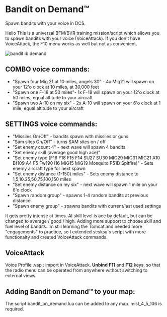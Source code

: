 # Bandit on Demand™
Spawn bandits with your voice in DCS.

Hello
This is a universal BFM/BVR training mission/script which allows you to spawn bandits with your voice (VoiceAttack). If you don't have VoiceAttack, the F10 menu works as well but not as convenient.

![bandit ib demand](https://user-images.githubusercontent.com/3744048/155346797-d5f901c1-5d33-43cf-8860-a7b776bb0203.jpg)

## COMBO voice commands:

* "Spawn four Mig 21 at 10 miles, angels 30" - 4x Mig21 will spawn on your 12'o clock at 10 miles, at 30,000 feet
* "Spawn one F-18 at 50 miles"- 1x F-18 will spawn on your 12'o clock at 50 miles, equal altitude to your aircraft
* "Spawn two A-10 on my six" - 2x A-10 will spawn on your 6'o clock at 1 mile, equal altitude to your aircraft

## SETTINGS voice commands:

* "Missiles On/Off" - bandits spawn with missiles or guns
* "Sam sites On/Off" - turns SAM sites on / off
* "Set enemy count 4" - next wave will spawn 4 bandits
* "Set enemy skill (average good high ace)" 
* "Set enemy type (F16 F18 F15 F14 SU27 SU30 MIG29 MIG31 MIG21 A10 Bf109 A4 F5 Fw190 I16 MiG15 MiG19 Mosquito P51D Spitfire)" - Sets enemy aircraft type for next spawn
* "Set enemy distance (1-150) miles" - Sets enemy distance to 1,5,10.25,50,75,100,150 miles
* "Set enemy distance on my six" - next wave will spawn 1 mile on your 6'o clock
* "Spawn random group" - spawns 1-4 random bandits at previous distance
* "Spawn enemy group" - spawns bandits with current/last used settings

 

It gets pretty intense at times. AI skill level is ace by default, but can be changed to average / good / high. Adding more support to choose skill and fuel level of bandits. Im still learning the Tomcat and needed more "engagements" to practice, so I extended sesksa's script with more functionalty and created VoiceAttack commands.

## VoiceAttack

Voice Profile .vap : import in VoiceAttack. **Unbind** **F11** and **F12** keys, so that the radio menu can be operated from anywhere without switching to external views.

## Adding Bandit on Demand™ to your map:

The script bandit_on_demand.lua can be added to any map. mist_4_5_106 is required.
